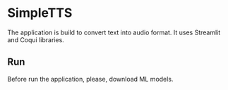 SimpleTTS
===========

The application is build to convert text into audio format. It uses Streamlit and Coqui libraries.

## Run
Before run the application, please, download ML models.
